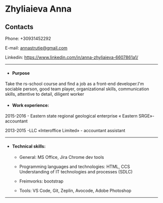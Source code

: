 # Zhyliaieva Anna
## Contacts

   Phone: +30931452292

   E-mail: annastrutie@gmail.com
   
   Linkedin: https://www.linkedin.com/in/anna-zhyliaieva-6607861a1/

   ---
  * #### Purpose
   Take the rs-school course and find a job as a front-end developer.I'm
   sociable person, good team player, organizational skills, communication skills, attentive to detail, diligent worker

* #### Work experience: 

2015-2016 - Eastern state regional geological enterprise « Eastern SRGE»- accountant

2013-2015 -LLC «Interoffice Limited» - accountant assistant

---

* #### Technical skills:
  * General: MS Office, Jira Chrome dev tools 

   * Programming languages and technologies: HTML,  CCS
	Understanding of IT technologies and processes (SDLC)

   * Freimvorks: bootstrap

   * Tools: VS Code, Git, Zeplin, Avocode, Adobe Photoshop
 ---